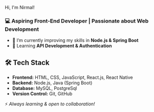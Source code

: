 Hi, I'm Nirmal!
### 💻 Aspiring Front-End Developer | Passionate about Web Development

- 🔭 I’m currently improving my skills in **Node.js & Spring Boot**
- 🌱 Learning **API Development & Authentication**

## 🛠️ Tech Stack  
- **Frontend:** HTML, CSS, JavaScript, React.js, React Native  
- **Backend:** Node.js, Java (Spring Boot)  
- **Database:** MySQL, PostgreSql 
- **Version Control:** Git, GitHub  

⚡ *Always learning & open to collaboration!*
